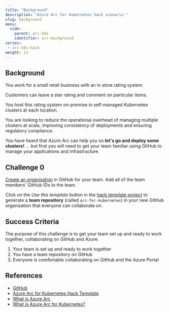 ```yaml
---
title: "Background"
description: "Azure Arc for Kubernetes hack scenario."
slug: background
menu:
  side:
    parent: arc-k8s
    identifier: arc-background
series:
 - arc-k8s-hack
weight: 13
---
```


## Background

You work for a small retail business with an in store rating system.

Customers can leave a star rating and comment on particular items.

You host this rating system on-premise in self-managed Kubernetes clusters at each location.

You are looking to reduce the operational overhead of managing multiple clusters at scale, improving consistency of deployments and ensuring regulatory compliance.

You have heard that Azure Arc can help you so **let's go and deploy some clusters!** ... but first you will need to get your team familiar using GitHub to manage your applications and infrastructure.

## Challenge 0

[Create an organisation](https://github.com/account/organizations/new?coupon=&plan=team_free) in GitHub for your team. Add all of the team members' GitHub IDs to the team.

Click on the _Use this template_ button in the [hack template project](https://github.com/jasoncabot-ms/arc-for-kubernetes) to generate a **team repository** (called `arc-for-kubernetes`) in your new GitHub organisation that everyone can collaborate on.

## Success Criteria

The purpose of this challenge is to get your team set up and ready to work together, collaborating on GitHub and Azure.

1. Your team is set up and ready to work together
1. You have a team repository on GitHub
1. Everyone is comfortable collaborating on GitHub and the Azure Portal

## References

* [GitHub](https://github.com)
* [Azure Arc for Kubernetes Hack Template](https://github.com/jasoncabot-ms/arc-for-kubernetes)
* [What is Azure Arc](https://azure.microsoft.com/services/azure-arc/#product-overview)
* [What is Azure Arc for Kubernetes?](https://docs.microsoft.com/azure/azure-arc/kubernetes/overview)
